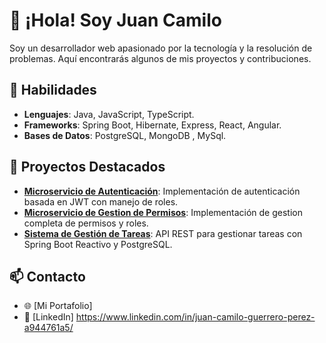 # 👋 ¡Hola! Soy Juan Camilo

Soy un desarrollador web apasionado por la tecnología y la resolución de problemas. Aquí encontrarás algunos de mis proyectos y contribuciones.

## 🌟 Habilidades
- **Lenguajes**: Java, JavaScript, TypeScript.
- **Frameworks**: Spring Boot, Hibernate, Express, React, Angular.
- **Bases de Datos**: PostgreSQL, MongoDB , MySql.

## 🚀 Proyectos Destacados
- [**Microservicio de Autenticación**](https://github.com/JuanCamilo-FVXOU/AuthenticationAPI): Implementación de autenticación basada en JWT con manejo de roles.
- [**Microservicio de Gestion de Permisos**](https://github.com/JuanCamilo-FVXOU/AuthenticationAPI): Implementación de gestion completa de permisos y roles.
- [**Sistema de Gestión de Tareas**](https://github.com/JuanCamilo-FVXOU/TaskManager): API REST para gestionar tareas con Spring Boot Reactivo y PostgreSQL.

## 📫 Contacto
- 🌐 [Mi Portafolio]
- 💼 [LinkedIn] https://www.linkedin.com/in/juan-camilo-guerrero-perez-a944761a5/
